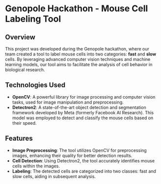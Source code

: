 # Genopole Hackathon - Mouse Cell Labeling Tool

## Overview

This project was developed during the Genopole hackathon, where our team created a tool to label mouse cells into two categories: **fast** and **slow** cells. By leveraging advanced computer vision techniques and machine learning models, our tool aims to facilitate the analysis of cell behavior in biological research.

## Technologies Used

- **OpenCV**: A powerful library for image processing and computer vision tasks, used for image manipulation and preprocessing.
- **Detectron2**: A state-of-the-art object detection and segmentation framework developed by Meta (formerly Facebook AI Research). This model was employed to detect and classify the mouse cells based on their speed.

## Features

- **Image Preprocessing**: The tool utilizes OpenCV for preprocessing images, enhancing their quality for better detection results.
- **Cell Detection**: Using Detectron2, the tool accurately identifies mouse cells within the images.
- **Labeling**: The detected cells are categorized into two classes: fast and slow cells, aiding in subsequent analysis.
